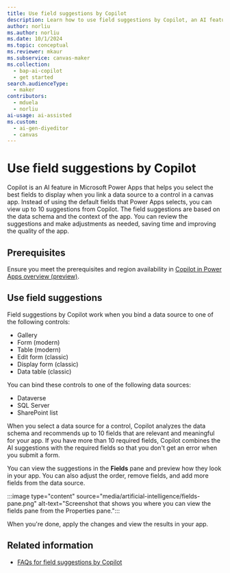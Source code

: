 ```yaml
---
title: Use field suggestions by Copilot
description: Learn how to use field suggestions by Copilot, an AI feature in Microsoft Power Apps, to select the best fields to display when you link a data source to a control in a canvas app.
author: norliu
ms.author: norliu
ms.date: 10/1/2024
ms.topic: conceptual
ms.reviewer: mkaur
ms.subservice: canvas-maker
ms.collection:
  - bap-ai-copilot
  - get started
search.audienceType:
  - maker
contributors:
  - mduela
  - norliu
ai-usage: ai-assisted
ms.custom: 
  - ai-gen-diyeditor
  - canvas
---
```


# Use field suggestions by Copilot

Copilot is an AI feature in Microsoft Power Apps that helps you select the best fields to display when you link a data source to a control in a canvas app. Instead of using the default fields that Power Apps selects, you can view up to 10 suggestions from Copilot. The field suggestions are based on the data schema and the context of the app. You can review the suggestions and make adjustments as needed, saving time and improving the quality of the app.

## Prerequisites

Ensure you meet the prerequisites and region availability in [Copilot in Power Apps overview (preview)](ai-overview.md).

## Use field suggestions

Field suggestions by Copilot work when you bind a data source to one of the following controls:

- Gallery
- Form (modern)
- Table (modern)
- Edit form (classic)
- Display form (classic)
- Data table (classic)

You can bind these controls to one of the following data sources:

- Dataverse
- SQL Server
- SharePoint list

When you select a data source for a control, Copilot analyzes the data schema and recommends up to 10 fields that are relevant and meaningful for your app. If you have more than 10 required fields, Copilot combines the AI suggestions with the required fields so that you don't get an error when you submit a form.

You can view the suggestions in the **Fields** pane and preview how they look in your app. You can also adjust the order, remove fields, and add more fields from the data source.

:::image type="content" source="media/artificial-intelligence/fields-pane.png" alt-text="Screenshot that shows you where you can view the fields pane from the Properties pane.":::

When you're done, apply the changes and view the results in your app.

## Related information

- [FAQs for field suggestions by Copilot](../common/faq-field-suggestions.md)

